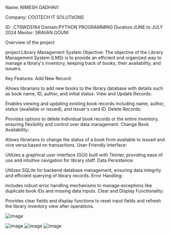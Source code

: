 
			                 
Name: NIMESH GADHAVI

Company: COOTECH IT SOLUTbONS

ID: :CT6WDS164
Domain:PYTHON PROGRAMMING
Duration:JUNE to JULY 2024
Mentor: SRAVAN GOUNI

Overview of the project

project:Library Management System 
Objective:
The objective of the Library Management System (LMS) is to provide an efficient and organized way to manage a library's inventory, keeping track of books, their availability, and issuers.

Key Features:
Add New Record:

Allows librarians to add new books to the library database with details such as book name, ID, author, and initial status.
View and Update Records:

Enables viewing and updating existing book records including name, author, status (available or issued), and issuer's card ID.
Delete Records:

Provides options to delete individual book records or the entire inventory, ensuring flexibility and control over data management.
Change Book Availability:

Allows librarians to change the status of a book from available to issued and vice versa based on transactions.
User-Friendly Interface:

Utilizes a graphical user interface (GUI) built with Tkinter, providing ease of use and intuitive navigation for library staff.
Data Persistence:

Utilizes SQLite for backend database management, ensuring data integrity and efficient querying of library records.
Error Handling:

Includes robust error handling mechanisms to manage exceptions like duplicate book IDs and missing data inputs.
Clear and Display Functionality:

Provides clear fields and display functions to reset input fields and refresh the library inventory view after operations.

![image](https://github.com/user-attachments/assets/94fa53db-aac6-473a-940b-04e257933e1c)

![image](https://github.com/user-attachments/assets/cf699884-a29b-49e5-9419-9eeb04569516)
![image](https://github.com/user-attachments/assets/99feb488-5010-457e-87a8-e5ac2224c5b1)
![image](https://github.com/user-attachments/assets/c306e5e9-e24f-41f4-9508-7fadd984ce2b)


